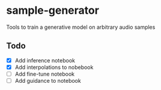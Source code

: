 # sample-generator
Tools to train a generative model on arbitrary audio samples

## Todo

- [x] Add inference notebook
- [x] Add interpolations to nobebook
- [ ] Add fine-tune notebook
- [ ] Add guidance to notebook
